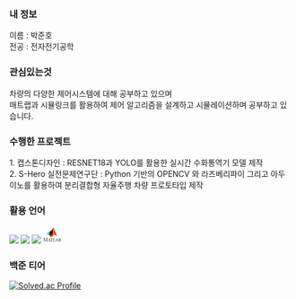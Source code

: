 <h3>내 정보</h3>
이름 : 박준호 <br/>
전공 : 전자전기공학

<h3>관심있는것</h3> 
차량의 다양한 제어시스템에 대해 공부하고 있으며 <br/>
매트랩과 시뮬링크를 활용하여 제어 알고리즘을 설계하고 시뮬레이션하며 공부하고 있습니다.

<h3>수행한 프로젝트</h3>
1. 캡스톤디자인 : RESNET18과 YOLO를 활용한 실시간 수화통역기 모델 제작 <br/>
2. S-Hero 실전문제연구단 : Python 기반의 OPENCV 와 라즈베리파이 그리고 아두이노를 활용하여 분리결합형 자율주행 차량 프로토타입 제작

<h3>활용 언어</h3>
<div>
<img src="https://img.shields.io/badge/C-00599C?style=for-the-badge&logo=c&logoColor=white"/></a>
<img src="https://img.shields.io/badge/C%2B%2B-00599C?style=for-the-badge&logo=c%2B%2B&logoColor=white"/></a>
<img src="https://img.shields.io/badge/Python-3776AB?style=for-the-badge&logo=python&logoColor=white"/></a>
<img src="https://raw.githubusercontent.com/github/explore/80688e429a7d4ef2fca1e82350fe8e3517d3494d/topics/matlab/matlab.png" width="32" height="32" class="d-block rounded-1 mr-3 flex-shrink-0" alt="matlab logo">
<div>

 <h3>백준 티어</h3>
 
 [![Solved.ac Profile](http://mazassumnida.wtf/api/v2/generate_badge?boj=dh05081)](https://solved.ac/dh05081/)
